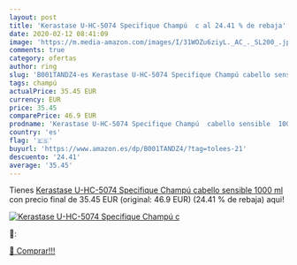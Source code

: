 ```yaml
---
layout: post
title: 'Kerastase U-HC-5074 Specifique Champú  c al 24.41 % de rebaja'
date: 2020-02-12 08:41:09
image: 'https://m.media-amazon.com/images/I/31WOZu6ziyL._AC_._SL200_.jpg'
comments: true
category: ofertas
author: ring
slug: 'B001TANDZ4-es Kerastase U-HC-5074 Specifique Champú cabello sensible...'
tags: champú
actualPrice: 35.45 EUR
currency: EUR
price: 35.45
comparePrice: 46.9 EUR
prodname: 'Kerastase U-HC-5074 Specifique Champú  cabello sensible  1000 ml'
country: 'es'
flag: '🇪🇸'
buyurl: 'https://www.amazon.es/dp/B001TANDZ4/?tag=tolees-21'
descuento: '24.41'
average: '35.45'
---
```


Tienes [Kerastase U-HC-5074 Specifique Champú  cabello sensible  1000 ml](https://www.amazon.es/dp/B001TANDZ4/?tag=tolees-21) con precio final de  35.45 EUR (original: 46.9 EUR) (24.41 %  de rebaja) aqui!

[![Kerastase U-HC-5074 Specifique Champú  c](https://m.media-amazon.com/images/I/31WOZu6ziyL._AC_._SL200_.jpg)](https://www.amazon.es/dp/B001TANDZ4/?tag=tolees-21)

🔎:


[🛒 Comprar!!!](https://www.amazon.es/dp/B001TANDZ4/?tag=tolees-21)
